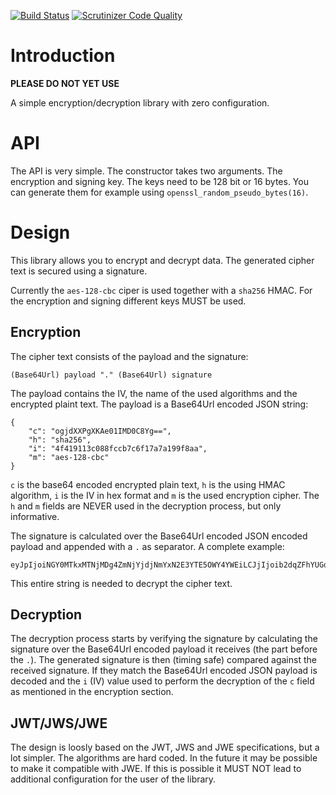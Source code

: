 [![Build Status](https://travis-ci.org/fkooman/php-lib-crypto.svg)](https://travis-ci.org/fkooman/php-lib-crypto)
[![Scrutinizer Code Quality](https://scrutinizer-ci.com/g/fkooman/php-lib-crypto/badges/quality-score.png?b=master)](https://scrutinizer-ci.com/g/fkooman/php-lib-crypto/?branch=master)

# Introduction
**PLEASE DO NOT YET USE**

A simple encryption/decryption library with zero configuration.

# API 
The API is very simple. The constructor takes two arguments. The encryption
and signing key. The keys need to be 128 bit or 16 bytes. You can generate them
for example using `openssl_random_pseudo_bytes(16)`. 



# Design
This library allows you to encrypt and decrypt data. The generated cipher text
is secured using a signature. 

Currently the `aes-128-cbc` ciper is used together with a `sha256` HMAC. For 
the encryption and signing different keys MUST be used.

## Encryption
The cipher text consists of the payload and the signature:

    (Base64Url) payload "." (Base64Url) signature

The payload contains the IV, the name of the used algorithms and the encrypted
plaint text. The payload is a Base64Url encoded JSON string:

    {
        "c": "ogjdXXPgXKAe01IMD0C8Yg==",
        "h": "sha256",
        "i": "4f419113c088fccb7c6f17a7a199f8aa",
        "m": "aes-128-cbc"
    }

`c` is the base64 encoded encrypted plain text, `h` is the using HMAC algorithm,
`i` is the IV in hex format and `m` is the used encryption cipher. The `h` and
`m` fields are NEVER used in the decryption process, but only informative.

The signature is calculated over the Base64Url encoded JSON encoded payload and
appended with a `.` as separator. A complete example:

    eyJpIjoiNGY0MTkxMTNjMDg4ZmNjYjdjNmYxN2E3YTE5OWY4YWEiLCJjIjoib2dqZFhYUGdYS0FlMDFJTUQwQzhZZz09IiwibSI6ImFlcy0xMjgtY2JjIiwiaCI6InNoYTI1NiJ9.poRFNxkom2iqiUcQ7v88AkKmK_HA_CEsRNOlvpoTXA0

This entire string is needed to decrypt the cipher text.

## Decryption
The decryption process starts by verifying the signature by calculating the
signature over the Base64Url encoded payload it receives (the part before the 
`.`). The generated signature is then (timing safe) compared against the 
received signature. If they match the Base64Url encoded JSON payload is 
decoded and the `i` (IV) value used to perform the decryption of the `c` field 
as mentioned in the encryption section.

## JWT/JWS/JWE
The design is loosly based on the JWT, JWS and JWE specifications, but a lot 
simpler. The algorithms are hard coded. In the future it may be possible to 
make it compatible with JWE. If this is possible it MUST NOT lead to 
additional configuration for the user of the library.
